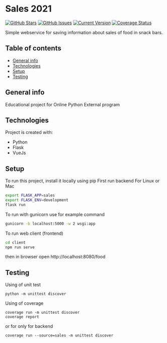 # Sales 2021

[![GitHub Stars](https://img.shields.io/github/stars/m7vv/sales2021.svg)](https://github.com/m7vv/sales2021/stargazers) [![GitHub Issues](https://img.shields.io/github/issues/m7vv/sales2021.svg)](https://github.com/m7vv/sales2021/issues) [![Current Version](https://img.shields.io/badge/version-0.1.0-green.svg)](https://github.com/m7vv/sales2021)
[![Coverage Status](https://coveralls.io/repos/github/m7vv/sales2021/badge.svg)](https://coveralls.io/github/m7vv/sales2021)

Simple webservice for saving information about sales of food in snack bars.
## Table of contents
* [General info](#general-info)
* [Technologies](#technologies)
* [Setup](#setup)
* [Testing](#testing)

## General info
Educational project for Online Python External program

## Technologies
Project is created with:
* Python
* Flask
* VueJs

## Setup
To run this project, install it locally using pip
First run backend
For Linux or Mac
```bash
export FLASK_APP=sales
export FLASK_ENV=development
flask run
```
To run with gunicorn use for example command
```bash
gunicorn -b localhost:5000 -w 2 wsgi:app
```

To run web client (frontend)
```bash
cd client
npm run serve
```
then in browser open   http://localhost:8080/food 
## Testing
Using of unit test
```
python -m unittest discover
```
Using of coverage
```
coverage run -m unittest discover
coverage report
```
or for only for backend
```
coverage run --source=sales -m unittest discover

```